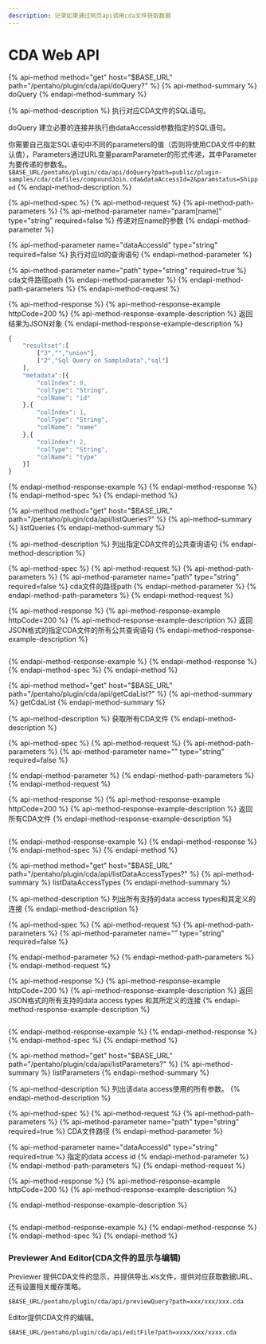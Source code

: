 ```yaml
---
description: 记录如果通过网页api调用cda文件获取数据
---
```


# CDA Web API

{% api-method method="get" host="$BASE\_URL" path="/pentaho/plugin/cda/api/doQuery?" %}
{% api-method-summary %}
doQuery
{% endapi-method-summary %}

{% api-method-description %}
执行对应CDA文件的SQL语句。  
  
doQuery 建立必要的连接并执行由dataAccessId参数指定的SQL语句。  
  
你需要自己指定SQL语句中不同的parameters的值（否则将使用CDA文件中的默认值），Parameters通过URL变量paramParameter的形式传递，其中Parameter为要传递的参数名。  
 `$BASE_URL/pentaho/plugin/cda/api/doQuery?path=public/plugin-samples/cda/cdafiles/compoundJoin.cda&dataAccessId=2&paramstatus=Shipped`
{% endapi-method-description %}

{% api-method-spec %}
{% api-method-request %}
{% api-method-path-parameters %}
{% api-method-parameter name="param\[name\]" type="string" required=false %}
传递对应name的参数
{% endapi-method-parameter %}

{% api-method-parameter name="dataAccessId" type="string" required=false %}
执行对应Id的查询语句
{% endapi-method-parameter %}

{% api-method-parameter name="path" type="string" required=true %}
cda文件路径path
{% endapi-method-parameter %}
{% endapi-method-path-parameters %}
{% endapi-method-request %}

{% api-method-response %}
{% api-method-response-example httpCode=200 %}
{% api-method-response-example-description %}
返回结果为JSON对象
{% endapi-method-response-example-description %}

```javascript
{
    "resultset":[
        ["3","","union"],
        ["2","Sql Query on SampleData","sql"]
    ],
    "metadata":[{
        "colIndex": 0,
        "colType": "String",
        "colName": "id"
    },{
        "colIndex": 1,
        "colType": "String",
        "colName": "name"
    },{
        "colIndex": 2,
        "colType": "String",
        "colName": "type"
    }]
}
```
{% endapi-method-response-example %}
{% endapi-method-response %}
{% endapi-method-spec %}
{% endapi-method %}

{% api-method method="get" host="$BASE\_URL" path="/pentaho/plugin/cda/api/listQueries?" %}
{% api-method-summary %}
listQueries
{% endapi-method-summary %}

{% api-method-description %}
列出指定CDA文件的公共查询语句
{% endapi-method-description %}

{% api-method-spec %}
{% api-method-request %}
{% api-method-path-parameters %}
{% api-method-parameter name="path" type="string" required=false %}
cda文件的路径path
{% endapi-method-parameter %}
{% endapi-method-path-parameters %}
{% endapi-method-request %}

{% api-method-response %}
{% api-method-response-example httpCode=200 %}
{% api-method-response-example-description %}
返回JSON格式的指定CDA文件的所有公共查询语句
{% endapi-method-response-example-description %}

```javascript

```
{% endapi-method-response-example %}
{% endapi-method-response %}
{% endapi-method-spec %}
{% endapi-method %}

{% api-method method="get" host="$BASE\_URL" path="/pentaho/plugin/cda/api/getCdaList?" %}
{% api-method-summary %}
getCdaList
{% endapi-method-summary %}

{% api-method-description %}
获取所有CDA文件
{% endapi-method-description %}

{% api-method-spec %}
{% api-method-request %}
{% api-method-path-parameters %}
{% api-method-parameter name="" type="string" required=false %}

{% endapi-method-parameter %}
{% endapi-method-path-parameters %}
{% endapi-method-request %}

{% api-method-response %}
{% api-method-response-example httpCode=200 %}
{% api-method-response-example-description %}
返回所有CDA文件
{% endapi-method-response-example-description %}

```

```
{% endapi-method-response-example %}
{% endapi-method-response %}
{% endapi-method-spec %}
{% endapi-method %}

{% api-method method="get" host="$BASE\_URL" path="/pentaho/plugin/cda/api/listDataAccessTypes?" %}
{% api-method-summary %}
listDataAccessTypes
{% endapi-method-summary %}

{% api-method-description %}
列出所有支持的data access types和其定义的连接
{% endapi-method-description %}

{% api-method-spec %}
{% api-method-request %}
{% api-method-path-parameters %}
{% api-method-parameter name="" type="string" required=false %}

{% endapi-method-parameter %}
{% endapi-method-path-parameters %}
{% endapi-method-request %}

{% api-method-response %}
{% api-method-response-example httpCode=200 %}
{% api-method-response-example-description %}
返回JSON格式的所有支持的data access types 和其所定义的连接
{% endapi-method-response-example-description %}

```

```
{% endapi-method-response-example %}
{% endapi-method-response %}
{% endapi-method-spec %}
{% endapi-method %}

{% api-method method="get" host="$BASE\_URL" path="/pentaho/plugin/cda/api/listParameters?" %}
{% api-method-summary %}
listParameters
{% endapi-method-summary %}

{% api-method-description %}
列出该data access使用的所有参数。
{% endapi-method-description %}

{% api-method-spec %}
{% api-method-request %}
{% api-method-path-parameters %}
{% api-method-parameter name="path" type="string" required=true %}
CDA文件路径
{% endapi-method-parameter %}

{% api-method-parameter name="dataAccessId" type="string" required=true %}
指定的data access id
{% endapi-method-parameter %}
{% endapi-method-path-parameters %}
{% endapi-method-request %}

{% api-method-response %}
{% api-method-response-example httpCode=200 %}
{% api-method-response-example-description %}

{% endapi-method-response-example-description %}

```

```
{% endapi-method-response-example %}
{% endapi-method-response %}
{% endapi-method-spec %}
{% endapi-method %}

### Previewer And Editor\(CDA文件的显示与编辑\)

Previewer 提供CDA文件的显示，并提供导出.xls文件，提供对应获取数据URL、还有设置相关缓存策略。

```text
$BASE_URL/pentaho/plugin/cda/api/previewQuery?path=xxx/xxx/xxx.cda
```

Editor提供CDA文件的编辑。

```text
$BASE_URL/pentaho/plugin/cda/api/editFile?path=xxxx/xxx/xxxx.cda
```

